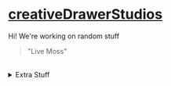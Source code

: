 # <a href="https://github.com/creativeDrawerStudios/">creativeDrawerStudios</a>
Hi! We're working on random stuff<br />
>"Live Moss"<br/>
<br/>
<details> 
	<summary>Extra Stuff</summary>
	<br>
	<ul>
    <li>Working on eSharp and ProjectDarkness</li>
    <li><a href="https://gamejolt.com/@ClassicMC">My Gamejolt</a></li>
    <ul>
      <li>Weekly Featured Programming Language</li>
      <li>F#<a href="https://fsharp.org/">(The Website)</a></li>
    </ul>
	</ul>
</details>
